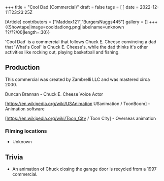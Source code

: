 +++
title = "Cool Dad (Commercial)"
draft = false
tags = [ ]
date = 2022-12-11T23:23:25Z

[Article]
contributors = ["Maddox121","BurgersNuggs445"]
gallery = []
+++
{{Showtape|image=cooldadlong.png|labelname=unknown
??/??/00|length=:30}}

'Cool Dad' is a commercial that follows Chuck E. Cheese convincing a dad that 'What's Cool' is Chuck E. Cheese's, while the dad thinks it's other activities like rocking out, playing basketball and fishing.

## Production ##

This commercial was created by Zambrelli LLC and was mastered circa 2000.

Duncan Brannan - Chuck E. Cheese Voice Actor

[https://en.wikipedia.org/wiki/USAnimation USanimation / ToonBoom] - Animation software

[https://en.wikipedia.org/wiki/Toon_City / Toon City] - Overseas animation

### Filming locations ###

* Unknown

## Trivia ##

* An animation of Chuck closing the garage door is recycled from a 1997 commercial.